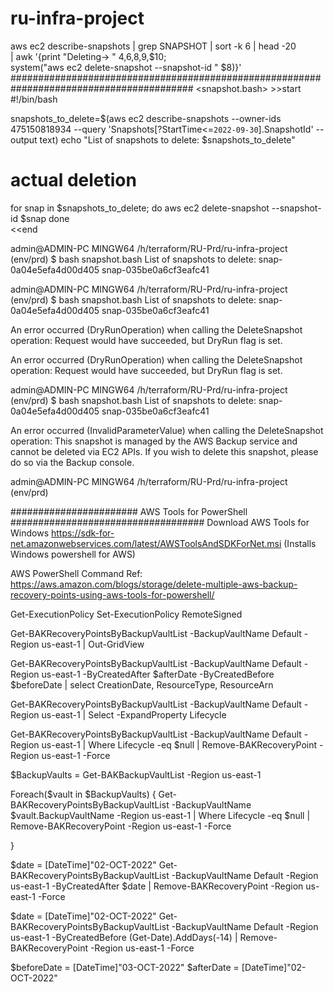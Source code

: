 # ru-infra-project
aws ec2 describe-snapshots | grep SNAPSHOT | sort -k 6 | head -20 \
    | awk '{print "Deleting-> " $4,$6,$8,$9,$10; \
      system("aws ec2 delete-snapshot --snapshot-id " $8)}'
#########################################################################################
<snapshot.bash> >>start
#!/bin/bash

snapshots_to_delete=$(aws ec2 describe-snapshots --owner-ids 475150818934 --query 'Snapshots[?StartTime<=`2022-09-30`].SnapshotId' --output text)
echo "List of snapshots to delete: $snapshots_to_delete"

# actual deletion
for snap in $snapshots_to_delete; do
  aws ec2 delete-snapshot --snapshot-id $snap
done  
<<end

admin@ADMIN-PC MINGW64 /h/terraform/RU-Prd/ru-infra-project (env/prd)
$ bash snapshot.bash
List of snapshots to delete: snap-0a04e5efa4d00d405     snap-035be0a6cf3eafc41

admin@ADMIN-PC MINGW64 /h/terraform/RU-Prd/ru-infra-project (env/prd)
$ bash snapshot.bash
List of snapshots to delete: snap-0a04e5efa4d00d405     snap-035be0a6cf3eafc41

An error occurred (DryRunOperation) when calling the DeleteSnapshot operation: Request would have succeeded, but DryRun flag is set.

An error occurred (DryRunOperation) when calling the DeleteSnapshot operation: Request would have succeeded, but DryRun flag is set.

admin@ADMIN-PC MINGW64 /h/terraform/RU-Prd/ru-infra-project (env/prd)
$ bash snapshot.bash
List of snapshots to delete: snap-0a04e5efa4d00d405     snap-035be0a6cf3eafc41

An error occurred (InvalidParameterValue) when calling the DeleteSnapshot operation: This snapshot is managed by the AWS Backup service and cannot be deleted via EC2 APIs. If you wish to delete this snapshot, please do so via the Backup console.

admin@ADMIN-PC MINGW64 /h/terraform/RU-Prd/ru-infra-project (env/prd)

####################### AWS Tools for PowerShell ###################################
Download AWS Tools for Windows  https://sdk-for-net.amazonwebservices.com/latest/AWSToolsAndSDKForNet.msi (Installs Windows powershell for AWS)

AWS PowerShell Command Ref: https://aws.amazon.com/blogs/storage/delete-multiple-aws-backup-recovery-points-using-aws-tools-for-powershell/

Get-ExecutionPolicy
Set-ExecutionPolicy RemoteSigned

Get-BAKRecoveryPointsByBackupVaultList -BackupVaultName Default  -Region us-east-1 | Out-GridView

Get-BAKRecoveryPointsByBackupVaultList -BackupVaultName Default -Region us-east-1 -ByCreatedAfter $afterDate -ByCreatedBefore $beforeDate | select CreationDate, ResourceType, ResourceArn

Get-BAKRecoveryPointsByBackupVaultList -BackupVaultName Default  -Region us-east-1 | Select -ExpandProperty Lifecycle

Get-BAKRecoveryPointsByBackupVaultList -BackupVaultName Default -Region us-east-1 | Where Lifecycle -eq $null | Remove-BAKRecoveryPoint -Region us-east-1 -Force


$BackupVaults = Get-BAKBackupVaultList -Region us-east-1

Foreach($vault in $BackupVaults)
{
    Get-BAKRecoveryPointsByBackupVaultList -BackupVaultName $vault.BackupVaultName 
-Region us-east-1 | Where Lifecycle -eq $null | Remove-BAKRecoveryPoint -Region us-east-1 -Force 

}



$date = [DateTime]"02-OCT-2022"
Get-BAKRecoveryPointsByBackupVaultList -BackupVaultName Default -Region us-east-1 -ByCreatedAfter $date | Remove-BAKRecoveryPoint -Region us-east-1 -Force 

$date = [DateTime]"02-OCT-2022"
Get-BAKRecoveryPointsByBackupVaultList -BackupVaultName Default -Region us-east-1 -ByCreatedBefore (Get-Date).AddDays(-14) | Remove-BAKRecoveryPoint -Region us-east-1 -Force

$beforeDate = [DateTime]"03-OCT-2022"
$afterDate = [DateTime]"02-OCT-2022"
 

